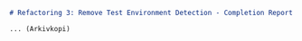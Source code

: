 ```markdown
# Refactoring 3: Remove Test Environment Detection - Completion Report

... (Arkivkopi)
```
